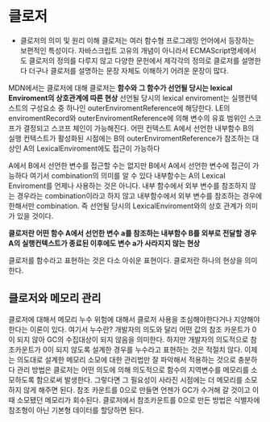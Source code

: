 # 클로저

- 클로저의 의미 및 원리 이해
  클로저는 여러 함수형 프로그래밍 언어에서 등장하는 보편적인 특성이다.
  자바스크립트 고유의 개념이 아니라서 ECMAScript명세에서도 클로저의 정의를 다루지 않고
  다양한 문헌에서 제각각의 정의로 클로저를 설명한다
  더구나 클로저를 설명하는 문장 자체도 이해하기 어려운 문장이 많다.

MDN에서는 클로저에 대해 클로저는 **함수와 그 함수가 선언될 당시는 lexical Enviroment의 상호관계에 따른 현상**
선언될 당시의 lexical enviroment는 실행컨텍스트의 구성요소 중 하나인 outerEnviromentReference에 해당한다.
LE의 enviromentRecord와 outerEnviromentReference에 의해 변수의 유효 범위인 스코프가 결정되고 스코프 체인이 가능해진다. 어떤 컨텍스트 A에서 선언한 내부함수 B의 실행 컨텍스트가 활성화된 시점에는 B의 outerEnviromentReference가 참조하는 대상인 A의 LexicalEnviroment에도 접근이 가능하다

A에서 B에서 선언한 변수를 접근할 수는 없지만 B에서 A에서 선언한 변수에 접근이 가능하다
여기서 combination의 의미를 알 수 있다
내부함수는 A의 Lexical Enviroment를 언제나 사용하는 것은 아니다. 내부 함수에서 외부 변수를 참조하지 않는 경우라는 combination이라고 하지 않고 내부함수에서 외부 변수를 참조하는 경우에 한해서만 combination. 즉 선언될 당시의 LexicalEnviroment와의 상호 관계가 의미가 있을 것이다.

**클로저란 어떤 함수 A에서 선언한 변수 a를 참조하는 내부함수 B를 외부로 전달할 경우 A의 실행컨텍스트가 종료된 이후에도 변수 a가 사라지지 않는 현상**

클로저를 함수라고 표현하는 것은 다소 아쉬운 표현이다. 클로저란 하나의 현상을 의미한다.

## 클로저와 메모리 관리

클로저에 대해서 메모리 누수 위험에 대해서 클로저 사용을 조심해야한다거나 지양해야한다는 이론이 있다.
여기서 누수란?
개발자의 의도와 달리 어떤 값의 참조 카운트가 0이 되지 않아 GC의 수집대상이 되지 않음을 의미한다.
하지만 개발자의 의도적으로 참조카운트가 0이 되지 않도록 설계한 경우를 누수라고 표현하는 것은 적절치 않다.
이제는 의도대로 설계한 메모리 소모에 대한 관리법만 잘 파악해서 적용하는 것으로 충분하다
관리 방법은 클로저는 어떤 의도에 의해 의도적으로 함수의 지역변수를 메모리를 소모하도록 함으로써 발생한다.
그렇다면 그 필요성이 사라진 시점에는 더 메모리를 소모하지 않게 해주면 된다.
참조 카운트를 0으로 만들면 언젠가 GC가 수거해 갈 것이고 이때 소모됐던 메모리가 회수된다.
클로저에서 참조카운트를 0으로 만든 방법은 식별자에 참조형이 아닌 기본형 데이터를 할당하면 된다.
